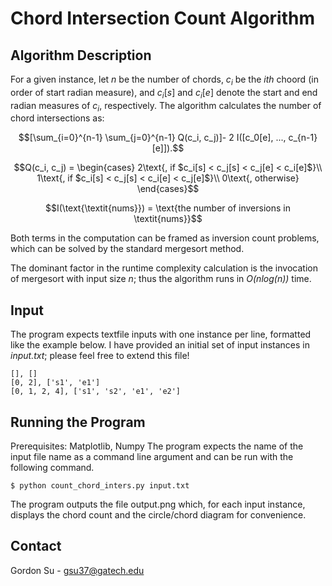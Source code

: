 
# Chord Intersection Count Algorithm
## Algorithm Description
For a given instance, let $n$ be the number of chords, $c_i$ be the $ith$ choord (in order of start radian measure), and $c_i[s]$ and $c_i[e]$ denote the start and end radian measures of $c_i$, respectively. The algorithm calculates the number of chord intersections as:
```math
[\sum_{i=0}^{n-1} \sum_{j=0}^{n-1} Q(c_i, c_j)]- 2 I([c_0[e], ..., c_{n-1}[e]]).
```
```math
Q(c_i, c_j) =
\begin{cases}
2\text{, if $c_i[s] < c_j[s] < c_j[e] < c_i[e]$}\\
1\text{, if $c_i[s] < c_j[s] < c_i[e] < c_j[e]$}\\
0\text{, otherwise} 
\end{cases}
```
```math
I(\text{\textit{nums}}) = \text{the number of inversions in \textit{nums}}
```
Both terms in the computation can be framed as inversion count problems, which can be solved by the standard mergesort method.

The dominant factor in the runtime complexity calculation is the invocation of mergesort with input size $n$; thus the algorithm runs in _O(nlog(n))_ time.
## Input
The program expects textfile inputs with one instance per line, formatted like the example below. I have provided an initial set of input instances in _input.txt_; please feel free to extend this file!
```
[], []
[0, 2], ['s1', 'e1']
[0, 1, 2, 4], ['s1', 's2', 'e1', 'e2']
```
## Running the Program
Prerequisites: Matplotlib, Numpy
The program expects the name of the input file name as a command line argument and can be run with the following command.
```
$ python count_chord_inters.py input.txt
```
The program outputs the file output.png which, for each input instance, displays  the chord count and the circle/chord diagram for convenience.
## Contact
Gordon Su - gsu37@gatech.edu
